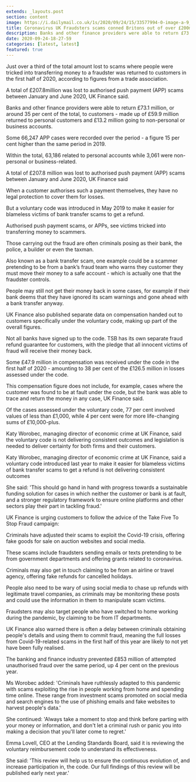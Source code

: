 ```yaml
---
extends: _layouts.post
section: content
image: https://i.dailymail.co.uk/1s/2020/09/24/15/33577994-0-image-a-9_1600959212276.jpg 
title: Coronavirus UK Fraudsters scams conned Britons out of over £200m 
description: Banks and other finance providers were able to return £73.1 million, or around 35 per cent of the total, to UK customers - including £59.9 million returned to personal customers. 
date: 2020-09-24-18-27-59 
categories: [latest, latest] 
featured: true 
--- 
```

Just over a third of the total amount lost to scams where people were tricked into transferring money to a fraudster was returned to customers in the first half of 2020, according to figures from a trade association.

A total of £207.8million was lost to authorised push payment (APP) scams between January and June 2020, UK Finance said.

Banks and other finance providers were able to return £73.1 million, or around 35 per cent of the total, to customers - made up of £59.9 million returned to personal customers and £13.2 million going to non-personal or business accounts.

Some 66,247 APP cases were recorded over the period - a figure 15 per cent higher than the same period in 2019.

Within the total, 63,186 related to personal accounts while 3,061 were non-personal or business-related.

A total of £207.8 million was lost to authorised push payment (APP) scams between January and June 2020, UK Finance said

When a customer authorises such a payment themselves, they have no legal protection to cover them for losses.

But a voluntary code was introduced in May 2019 to make it easier for blameless victims of bank transfer scams to get a refund. 

Authorised push payment scams, or APPs, see victims tricked into transferring money to scammers.

Those carrying out the fraud are often criminals posing as their bank, the police, a builder or even the taxman.

Also known as a bank transfer scam, one example could be a scammer pretending to be from a bank’s fraud team who warns they customer they must move their money to a safe account - which is actually one that the fraudster controls. 

People may still not get their money back in some cases, for example if their bank deems that they have ignored its scam warnings and gone ahead with a bank transfer anyway.

UK Finance also published separate data on compensation handed out to customers specifically under the voluntary code, making up part of the overall figures.

Not all banks have signed up to the code. TSB has its own separate fraud refund guarantee for customers, with the pledge that all innocent victims of fraud will receive their money back.

Some £47.9 million in compensation was received under the code in the first half of 2020 - amounting to 38 per cent of the £126.5 million in losses assessed under the code.

This compensation figure does not include, for example, cases where the customer was found to be at fault under the code, but the bank was able to trace and return the money in any case, UK Finance said.

Of the cases assessed under the voluntary code, 77 per cent involved values of less than £1,000, while 4 per cent were for more life-changing sums of £10,000-plus.

Katy Worobec, managing director of economic crime at UK Finance, said the voluntary code is not delivering consistent outcomes and legislation is needed to deliver certainty for both firms and their customers.

Katy Worobec, managing director of economic crime at UK Finance, said a voluntary code introduced last year to make it easier for blameless victims of bank transfer scams to get a refund is not delivering consistent outcomes

She said: 'This should go hand in hand with progress towards a sustainable funding solution for cases in which neither the customer or bank is at fault, and a stronger regulatory framework to ensure online platforms and other sectors play their part in tackling fraud.'

UK Finance is urging customers to follow the advice of the Take Five To Stop Fraud campaign:

Criminals have adjusted their scams to exploit the Covid-19 crisis, offering fake goods for sale on auction websites and social media.

These scams include fraudsters sending emails or texts pretending to be from government departments and offering grants related to coronavirus.

Criminals may also get in touch claiming to be from an airline or travel agency, offering fake refunds for cancelled holidays.

People also need to be wary of using social media to chase up refunds with legitimate travel companies, as criminals may be monitoring these posts and could use the information in them to manipulate scam victims.

Fraudsters may also target people who have switched to home working during the pandemic, by claiming to be from IT departments.

UK Finance also warned there is often a delay between criminals obtaining people's details and using them to commit fraud, meaning the full losses from Covid-19-related scams in the first half of this year are likely to not yet have been fully realised.

The banking and finance industry prevented £853 million of attempted unauthorised fraud over the same period, up 4 per cent on the previous year.

Ms Worobec added: 'Criminals have ruthlessly adapted to this pandemic with scams exploiting the rise in people working from home and spending time online. These range from investment scams promoted on social media and search engines to the use of phishing emails and fake websites to harvest people's data.'

She continued: 'Always take a moment to stop and think before parting with your money or information, and don't let a criminal rush or panic you into making a decision that you'll later come to regret.'

Emma Lovell, CEO at the Lending Standards Board, said it is reviewing the voluntary reimbursement code to understand its effectiveness.

She said: 'This review will help us to ensure the continuous evolution of, and increase participation in, the code. Our full findings of this review will be published early next year.'  

